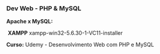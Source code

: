 

### Dev Web - PHP & MySQL

**Apache x MySQL:** 

​			**XAMPP**  xampp-win32-5.6.30-1-VC11-installer



**Curso:** Udemy - Desenvolvimento Web com PHP e MySQL